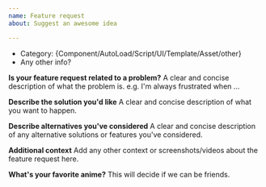 ```yaml
---
name: Feature request
about: Suggest an awesome idea

---
```


- Category: {Component/AutoLoad/Script/UI/Template/Asset/other}
- Any other info?
 
**Is your feature request related to a problem?**
A clear and concise description of what the problem is. e.g. I'm always frustrated when …

**Describe the solution you'd like**
A clear and concise description of what you want to happen.

**Describe alternatives you've considered**
A clear and concise description of any alternative solutions or features you've considered.

**Additional context**
Add any other context or screenshots/videos about the feature request here.

**What's your favorite anime?**
This will decide if we can be friends.

